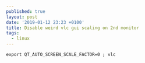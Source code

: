 ```yaml
---
published: true
layout: post
date: '2019-01-12 23:23 +0100'
title: Disable weird vlc gui scaling on 2nd monitor
tags:
  - linux
---
```

	export QT_AUTO_SCREEN_SCALE_FACTOR=0 ; vlc
